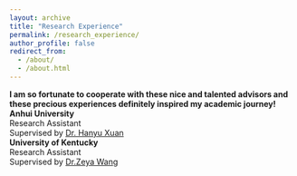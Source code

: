 ```yaml
---
layout: archive
title: "Research Experience"
permalink: /research_experience/
author_profile: false
redirect_from: 
  - /about/
  - /about.html
---
```


**I am so fortunate to cooperate with these nice and talented advisors and these precious experiences definitely inspired my academic journey!**
<br>
**Anhui University**<br>
Research Assistant<br>
Supervised by [Dr. Hanyu Xuan](https://xuanhanyu.github.io/)
<br>
**University of Kentucky**<br>
Research Assistant<br>
Supervised by [Dr.Zeya Wang](https://zeyawang.github.io)
